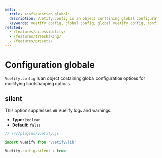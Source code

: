 ```yaml
---
meta:
  title: Configuration globale
  description: Vuetify.config is an object containing global configuration options that modify the bootstrapping of your project.
  keywords: vuetify config, global config, global vuetify config, configure vuetify options
related:
  - /features/accessibility/
  - /features/treeshaking/
  - /features/presets/
---
```


# Configuration globale

`Vuetify.config` is an object containing global configuration options for modifying bootstrapping options.

<entry-ad />

## silent

This option suppresses *all* Vuetify logs and warnings.

- **Type:** `boolean`
- **Default:** `false`

```js
// src/plugins/vuetify.js

import Vuetify from 'vuetify/lib'

Vuetify.config.silent = true
```

<backmatter />
